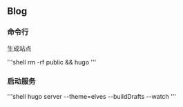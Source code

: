 ## Blog


### 命令行
生成站点

'''shell
rm -rf public && hugo
'''

### 启动服务

'''shell
hugo server --theme=elves --buildDrafts --watch
'''